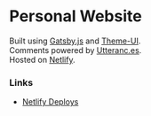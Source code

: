 # Personal Website

Built using [Gatsby.js](https://gatsbyjs.com) and [Theme-UI](https://theme-ui.com).  
Comments powered by [Utteranc.es](https://utteranc.es).  
Hosted on [Netlify](https://netlify.com).  

### Links

- [Netlify Deploys](https://app.netlify.com/sites/sanderploegsma/deploys)
